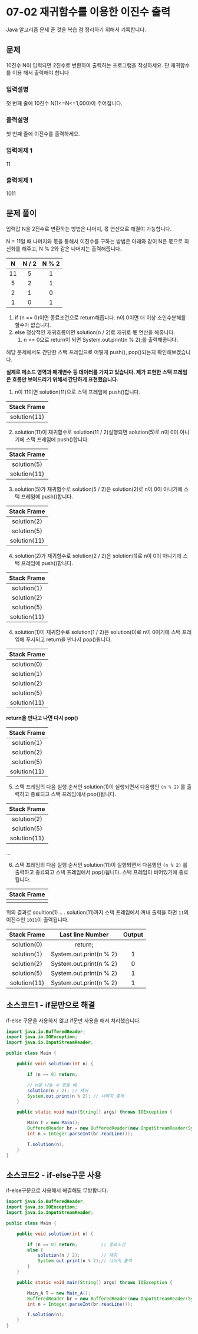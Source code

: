 # 07-02 재귀함수를 이용한 이진수 출력
Java 알고리즘 문제 푼 것을 복습 겸 정리하기 위해서 기록합니다.

## 문제
10진수 N이 입력되면 2진수로 변환하여 출력하는 프로그램을 작성하세요. 단 재귀함수를 이용
해서 출력해야 합니다
 
### 입력설명
첫 번째 줄에 10진수 N(1<=N<=1,000)이 주어집니다.

### 출력설명
첫 번째 줄에 이진수를 출력하세요.

### 입력예제 1 
11

### 출력예제 1
1011

## 문제 풀이
입력값 N을 2진수로 변환하는 방법은 나머지, 몫 연산으로 해결이 가능합니다.

N = 11일 때 나머지와 몫을 통해서 이진수를 구하는 방법은 아래와 같이 N은 몫으로 최신화를 해주고, N % 2와 같은 나머지는 출력해줍니다. 

|N|N / 2|N % 2|
|:---:|:---:|:---:|
|11|5|1|
|5|2|1|
|2|1|0|
|1|0|1|

1. if (n == 0)이면 종료조건으로 return해줍니다. n이 0이면 더 이상 소인수분해를 할수가 없습니다. 
2. else 정상적인 재귀흐름이면 solution(n / 2)로 재귀로 몫 연산을 해줍니다. 
    1. n == 0으로 return이 되면 System.out.print(n % 2);를 출력해줍니다.

해당 문제에서도 간단한 스택 프레임으로 어떻게 push(), pop()되는지 확인해보겠습니다.

**실제로 메소드 영역과 매개변수 등 데이터를 가지고 있습니다. 제가 표현한 스택 프레임은 흐름만 보여드리기 위해서 간단하게 표현했습니다.**

1. n이 11이면 solution(11)으로 스택 프레임에 push()합니다. 

|Stack Frame|
|:---:|
|solution(11)|

2. solution(11)이 재귀함수로 solution(11 / 2)실행되면 solution(5)로 n이 0이 아니기에 스택 프레임에 push()합니다.

|Stack Frame|
|:---:|
|solution(5)|
|solution(11)|

3. solution(5)가 재귀함수로 solution(5 / 2)은 solution(2)로 n이 0이 아니기에 스택 프레임에 push()합니다.

|Stack Frame|
|:---:|
|solution(2)|
|solution(5)|
|solution(11)|

4. solution(2)가 재귀함수로 solution(2 / 2)은 solution(1)로 n이 0이 아니기에 스택 프레임에 push()합니다.

|Stack Frame|
|:---:|
|solution(1)|
|solution(2)|
|solution(5)|
|solution(11)|

4. solution(1)이 재귀함수로 solution(1 / 2)은 solution(0)로 n이 0이기에 스택 프레임에 푸시되고 return을 만나서 pop()됩니다.

|Stack Frame|
|:---:|
|solution(0)|
|solution(1)|
|solution(2)|
|solution(5)|
|solution(11)|

**return을 만나고 나면 다시 pop()**

|Stack Frame|
|:---:|
|solution(1)|
|solution(2)|
|solution(5)|
|solution(11)|

5. 스택 프레임의 다음 실행 순서인 solution(1)이 실행되면서 다음행인 `(n % 2)` 를 출력하고 종료되고 스택 프레임에서 pop()됩니다.

|Stack Frame|
|:---:|
|solution(2)|
|solution(5)|
|solution(11)|

...

6. 스택 프레임의 다음 실행 순서인 solution(11)이 실행되면서 다음행인 `(n % 2)` 를 출력하고 종료되고 스택 프레임에서 pop()됩니다. 스택 프레임이 비어있기에 종료됩니다.

|Stack Frame|
|:---:|
||

위의 결과로 soultion(1) .. . solution(11)까지 스택 프레임에서 꺼내 출력을 하면 
`11`의 이진수인 `1011`이 출력됩니다. 

|Stack Frame|Last line Number|Output|
|:---:|:---:|:---:|
|solution(0)|return;||
|solution(1)|System.out.print(n % 2)|1|
|solution(2)|System.out.print(n % 2)|0|
|solution(5)|System.out.print(n % 2)|1|
|solution(11)|System.out.print(n % 2)|1|

## 소스코드1 - if문만으로 해결

if-else 구문을 사용하지 않고 if문만 사용을 해서 처리했습니다.

```java
import java.io.BufferedReader;
import java.io.IOException;
import java.io.InputStreamReader;

public class Main {

    public void solution(int n) {

        if (n == 0) return;

        // n을 나눌 수 있을 때
        solution(n / 2); // 재귀 
        System.out.print(n % 2); // 나머지 출력
    }

    public static void main(String[] args) throws IOException {

        Main T = new Main();
        BufferedReader br = new BufferedReader(new InputStreamReader(System.in));
        int n = Integer.parseInt(br.readLine());

        T.solution(n);
    }
}
```

## 소스코드2 - if-else구문 사용
if-else구문으로 사용해서 해결해도 무방합니다.

```java
import java.io.BufferedReader;
import java.io.IOException;
import java.io.InputStreamReader;

public class Main {

    public void solution(int n) {

        if (n == 0) return;         // 종료조건
        else {
            solution(n / 2);        // 재귀
            System.out.print(n % 2);// 나머지 출력
        }
    }

    public static void main(String[] args) throws IOException {

        Main_A T = new Main_A();
        BufferedReader br = new BufferedReader(new InputStreamReader(System.in));
        int n = Integer.parseInt(br.readLine());

        T.solution(n);
    }
}
```
